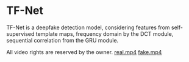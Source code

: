 # TF-Net
TF-Net is a deepfake detection model, considering features from self-supervised template maps, frequency domain by the DCT module, sequential correlation from the GRU module.

All video rights are reserved by the owner. 
[real.mp4](https://www.youtube.com/watch?v=h45KOn8UgpY&t=1s&ab_channel=TODAY%E7%9C%8B%E4%B8%96%E7%95%8C)
[fake.mp4](https://www.youtube.com/watch?v=cQ54GDm1eL0&t=11s&ab_channel=BuzzFeedVideo)
